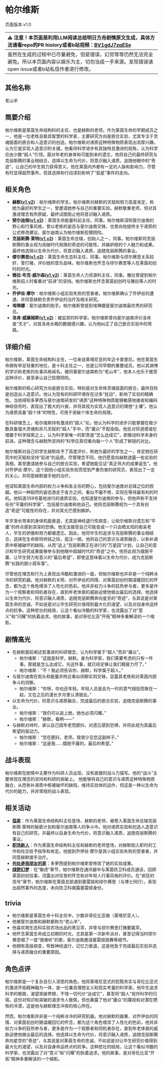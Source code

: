 # 帕尔维斯
页面版本:v1.0
 

| :warning: 注意！本页面是利用LLM阅读总结明日方舟剧情原文生成，具体方法请看repo的PR history或者b站视频：[BV1gdJ7zqESe](https://www.bilibili.com/video/BV1gdJ7zqESe/)         |
|:----------------------------|
| 虽然在生成的过程中已尽量避免，但是错误，幻觉等等仍然无法完全避免。所以本页面内容以娱乐为主，切勿当成一手来源。发现错误请open issue或者b站私信作者进行修改。|



## 其他名称
老山羊
## 简要介绍
帕尔维斯是莱茵生命结构科的主任，也是赫默的老师。作为莱茵生命的早期成员之一，他是一位老练且极具智慧的科学家，主要研究方向是嵌合实验，尤其专注于灵魂层面的嵌合和人造意识的创造。帕尔维斯对递质这种特殊物质表现出浓厚兴趣，认为它是实现人造意识的关键。他看待科学进步有其独特且激进的视角，认为科学应由少数“超人”引领。面对年老的身体和可能到来的遗忘，他将自己的最终研究与克丽斯腾的事业相结合，选择以生命为代价，将意识融入递质，追随他眼中的“奇迹”，让自己的毕生努力获得意义。他在莱茵内外都有一定的人脉和影响力，尽管有时显得超然事外，但其选择和行动深刻影响了“孤星”事件的走向。
## 相关角色
-   **赫默([v1](char_108_silent.md),[v2](../char_v3/char_108_silent.md))**：帕尔维斯的学生。帕尔维斯对赫默的天赋和努力高度肯定，称她为最好的学生之一，曾邀请她参与自己的重要实验。赫默敬重老师，但对其激进理念有所质疑，最终试图阻止他将意识融入递质。
-   **斐尔迪南([v1](extended_char_fei_er_di_nan.md),[v2](../char_v3/extended_char_fei_er_di_nan.md))**：莱茵生命能量科前主任，同事。帕尔维斯深知斐尔迪南的野心和行事风格，曾以老练的姿态与斐尔迪南交锋，也曾向他提供关于递质的公式修改建议。斐尔迪南认为帕尔维斯狡猾阴险。
-   **克丽斯腾·莱特([v1](extended_char_336509.md),[v2](../char_v3/extended_char_336509.md))**：莱茵生命总辖，创始人之一，同事。帕尔维斯将克丽斯腾的事业视为突破时代局限的奇迹的可能性，并嫉妒她的个人魅力和成果。最终他选择以生命为代价，将意识融入递质，追随克丽斯腾的事业。
-   **缪尔赛思([v1](char_249_mlyss.md),[v2](../char_v3/char_249_mlyss.md))**：莱茵生命生态科主任，同事。帕尔维斯与缪尔赛思关系较好，曾打赌，评价她的音乐品味。帕尔维斯也怀念与缪尔赛思等人在莱茵初创时的时光。
-   **雅拉·布克·威尔森([v1](extended_char_d1f8dc.md),[v2](../char_v3/extended_char_d1f8dc.md))**：莱茵生命人力资源科主任，同事。雅拉曾提到帕尔维斯招人时看重对“前进”的坚持。帕尔维斯也怀念莱茵初创时与雅拉等人的时光。
-   **乔伊丝·摩尔**：帕尔维斯小组实验失败的受害者。帕尔维斯确认了乔伊丝的遭遇，并同意赫默负责乔伊丝的治疗及相关研究。
-   **埃琳娜**：斐尔迪南的助手。帕尔维斯曾提到埃琳娜是斐尔迪南最优秀的研究员。
-   **洛肯·威廉姆斯([v1](extended_char_91b78b.md),[v2](../char_v3/extended_char_91b78b.md))**：被监禁的科学家。帕尔维斯曾向斐尔迪南评价洛肯是“天才”，对其洛肯水箱的数据感兴趣，认为他纠正了自己嵌合实验中的弯路。
## 详细介绍
帕尔维斯，莱茵生命结构科主任，一位来自莱塔尼亚的年迈卡普里尼。他在莱茵生命拥有举足轻重的地位，是十科主任之一，也是公司早期的重要成员。他以其渊博的学识和老练的处事风格闻名，被同事斐尔迪南称为“老山羊”，他本人也乐于接受这种评价，甚至承认自己狡猾阴险。

帕尔维斯的核心研究方向是嵌合实验，特别是对生命体灵魂层面的嵌合，最终目标是创造出人造意识。他认为现有的科研环境存在过多“扰动”，影响了实验的精确性。当他得知多萝西与斐尔迪南研发的“递质”这种特殊物质能够敏感地接收和编码神经信号时，表现出了极大的兴奋，并将其视为实现人造意识的理想“土壤”。他认为递质具备“超个体”的特性，可用于突破个体生命的局限。

在科研理念上，帕尔维斯持有激进的“超人”论。他认为科学的进步只能掌握在极少数具备强大灵魂和非凡天赋的“超人”手中，而“庸众”不配染指。他反对将道德或伦理置于科学探索之上，认为科学家唯一的职责是“怎么达成它”，即推动科学本身的前进。这种理念与赫默所坚持的“科学应真切看向每一个人”形成了鲜锐的对比。

帕尔维斯对自己的学生赫默给予了高度评价，称她为最好的学生之一，肯定她在研究中的天赋和坚持“前进”的品质。尽管理念不同，他仍愿意向赫默透露一些实验的真相，甚至邀请她参与自己的嵌合实验，希望她能见证“真正伟大的成果诞生”。他对乔伊丝·摩尔，这个因他小组实验失败而受到严重伤害的研究员，表现出了一定的关心，并同意赫默接手她的治疗。

他深知莱茵生命内部的权力斗争和各主任的野心，包括斐尔迪南对总辖之位的觊觎。他以一种超然的姿态游走于各方之间，看似不偏不倚，实则在等待最有利的时机。他知道359号基地进行的递质实验，也知道斐尔迪南的参与，但他声称不支持任何“平庸的科学家”，包括斐尔迪南和他自己。他将克丽斯腾视为一个具有创造“奇迹”可能性的存在，并对其光芒感到嫉妒。

年岁渐长带来的身体机能衰退，尤其是神经退行性病变，让帕尔维斯对遗忘和“平庸”的终点感到深深的恐惧。他无法接受自己可能变成一个只会晒太阳的痴呆老人，毕生的骄傲和努力都被遗忘。因此，他将毕生的追求与克丽斯腾的事业相结合，选择在生命即将终结之际，孤注一掷。他将自己的意识与递质融合，以弥补递质中枢被破坏的缺陷，从而“追上”克丽斯腾正在进行的“万星园”计划，让自己的意识和毕生研究成果能够参与到他眼中超越时代的“奇迹”之中。他将此视为摆脱平庸、让毕生努力有意义的“最后希望”，即使这意味着以生命为代价，成为克丽斯腾“长路的胆小搭车客”。

尽管他在理念和行为上表现出冷酷和激进的一面，但帕尔维斯也并非是一个纯粹冰冷的研究机器。他对赫默的关照、对乔伊丝的同情、对莱茵初创时期温暖回忆的怀念，都为这个角色增添了人性化的色彩。他并非权力斗争的狂热参与者，更多是作为一个观察者和伺机者存在，直到年老体衰的威胁迫使他做出最后的选择。他选择以生命为代价，将意识融入递质，追随克丽斯腾奔向星空的“奇迹”，与其说是对莱茵生命的忠诚，不如说是对让毕生研究价值得到最大化的渴望，以及对自身命运终点的抗争。这种悲壮的结局，让这个看似冷酷的科学家，也流露出了对“意义”和“闪耀”的执着追求。他的故事，是对哥伦比亚“开拓”精神多重解读的一个缩影。
## 剧情高光
*   在赫默面前阐述其激进的科研理念，认为科学属于“超人”而非“庸众”。
    *   帕尔维斯：“这就是科学，赫默。身为科学家，我们需要考虑的只有一件事。那就是怎么达成它。光这件事，就已经足够让我们精疲力尽了。”
    *   帕尔维斯：“不！我必须告诉你，赫默，科学属于超人。”
*   与斐尔迪南在街头和能量井附近看似闲聊实则交锋，显露其老练和对莱茵内部争斗的洞察。
    *   帕尔维斯：“你呀，你也还年轻。年轻人总是会为一时的意气相投而聚在一起，又在之后的漫长岁月里认清彼此。”
*   以生命为代价，将意识与递质融合，完成最后的嵌合实验，追随克丽斯腾的事业。
    *   帕尔维斯：“我仍可以追上她，她也必须闪耀。”
    *   帕尔维斯：“赫默，看啊——”
*   与赫默对峙时，承认自己因年老而颤抖，对遗忘感到恐惧，并将此视为其最后希望的驱动力。
    *   帕尔维斯：“您在颤抖，老师。我很少见您这副样子。”
    *   帕尔维斯：“这是我......摆脱平庸的，最后的希望。”
## 战斗表现
帕尔维斯在剧情中主要作为科研人员出现，没有直接的战斗力描写。他的“战斗”主要体现在理念的坚持和科研的突破上。
他能够将自己的意识与递质这种特殊物质融合，从而弥补递质中枢被破坏的缺陷，维持实验体的运作，但这是一种以生命为代价的能力，并非常规的战斗表现。
## 相关活动
-   **[孤星](../stories/act25side.md)**：作为莱茵生命结构科主任登场，赫默的老师，被卷入莱茵生命总辖克丽斯腾·莱特的秘密计划和斐尔迪南等人的争斗中。他对递质实验和创造人造意识有自己的研究，并最终以自身生命为代价，将意识融入递质，追随克丽斯腾的事业。
-   **[职场新人](../stories/story_silent_set_1.md)**：作为莱茵生命结构科主任和赫默的老师登场，对赫默刚入职时的工作和社交给予指导和肯定。他提到乔伊丝·摩尔是其小组实验失败的受害者，并同意赫默接手治疗。
-   **[何处是我朋友的家](../stories/story_doroth_set_1.md)**：多萝西提到帕尔维斯曾修改了她的实验成果。
-   **[绿野幻梦](../stories/act19side.md)**：在“衡虑”章节，帕尔维斯在通讯器中与莱茵防卫科成员通话，回顾莱茵初创往事，流露出对往昔的怀念和对年轻人行事风格的评价。在“疯狂的信号”章节，帕尔维斯在莱茵总部遇到塞雷娅和缪尔赛思（与博士同行），表现出超然事外的态度，未向防卫科揭露塞雷娅身份。
## trivia
*   帕尔维斯是莱茵生命十科主任中，少数非哥伦比亚裔（莱塔尼亚人）。
*   他被斐尔迪南和赫默都称为“老山羊”。
*   他喜欢喝生态科实验农场出品的黑豆茶，并曾与缪尔赛思打赌要赢茶。
*   他怀念莱茵生命成立初期的时光，尤其是第一次新年派对，甚至记得当时缪尔赛思唱了一首“很难听”的歌，斐尔迪南邀请塞雷娅跳舞等细节。
*   他拥有高级病变，导致神经退行，记忆力衰退，这是他急于完成最后实验并选择与递质融合的重要原因。
## 角色点评
帕尔维斯是一个复杂且引人深思的角色。他将莱塔尼亚式的狡黠务实与哥伦比亚式的激进开拓精神融为一体，是一位兼具理想主义和现实考量的科学家。他毕生追求科学的极致，渴望突破界限，不惜一切代价“达成它”，甚至将“超人”视作科学的归宿。这份对知识和突破的渴求令人敬佩，但也暴露了他对“庸众”的蔑视和对潜在牺牲的冷漠，这是他与赫默理念冲突的核心所在。

然而，帕尔维斯并非是一个纯粹冰冷的研究机器。他对赫默的器重、对乔伊丝的同情、对莱茵初创时期温暖回忆的怀念，都为这个角色增添了人性化的色彩。他并非权力斗争的狂热参与者，更多是作为一个观察者和伺机者存在，直到年老体衰的威胁迫使他做出最后的选择。他选择以生命为代价，将意识融入递质，追随克丽斯腾奔向星空的“奇迹”，与其说是对莱茵生命的忠诚，不如说是对让毕生研究价值得到最大化的渴望，以及对自身命运终点的抗争。这种悲壮的结局，让这个看似冷酷的科学家，也流露出了对“意义”和“闪耀”的执着追求。他的故事，是对哥伦比亚“开拓”精神多重解读的一个缩影。